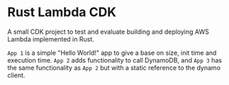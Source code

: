 # Rust Lambda CDK

A small CDK project to test and evaluate building and deploying AWS Lambda implemented in Rust.

`App 1` is a simple "Hello World!" app to give a base on size, init time and execution time. `App 2` adds functionality
to call DynamoDB, and `App 3` has the same functionality as `App 2` but with a static reference to the dynamo client.
